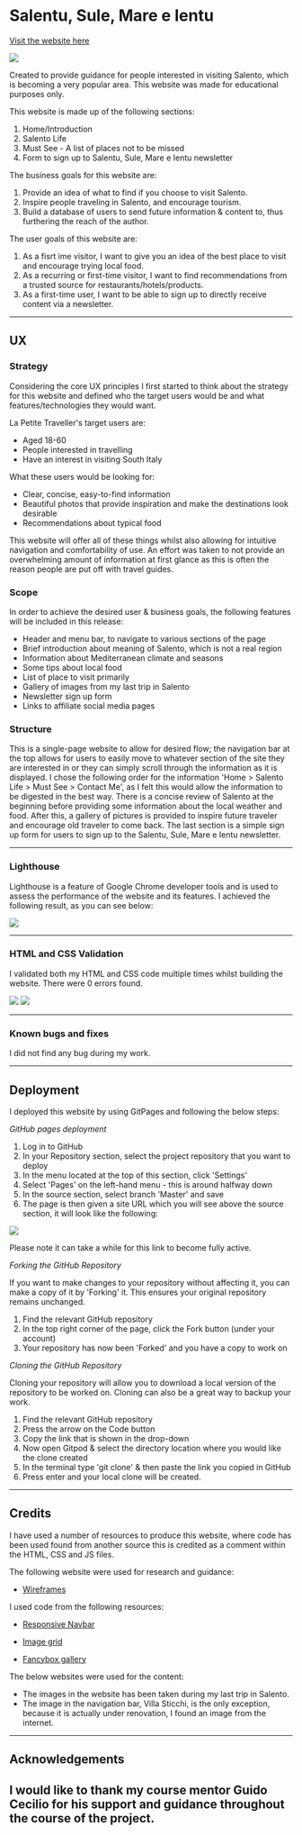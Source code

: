 # Salentu, Sule, Mare e Ientu

[Visit the website here](https://etherealsheep.github.io/salento_sole_mare_vento/)

![](docs/images/amiresponsive_image.png)

Created to provide guidance for people interested in visiting Salento, which is becoming a very popular area. This website was made for educational purposes only.

This website is made up of the following sections:
1. Home/Introduction
2. Salento Life
3. Must See - A list of places not to be missed
4. Form to sign up to Salentu, Sule, Mare e Ientu newsletter

The business goals for this website are:

1. Provide an idea of what to find if you choose to visit Salento.
2. Inspire people traveling in Salento, and encourage tourism.
3. Build a database of users to send future information & content to, thus furthering the reach of the author.

The user goals of this website are:

1. As a fisrt ime visitor, I want to give you an idea of the best place to visit and encourage trying local food.
2. As a recurring or first-time visitor, I want to find recommendations from a trusted source for restaurants/hotels/products.
3. As a first-time user, I want to be able to sign up to directly receive content via a newsletter.
---

## UX

### **Strategy**

Considering the core UX principles I first started to think about the strategy for this website and defined who the target users would be and what features/technologies they would want.

La Petite Traveller's target users are:
* Aged 18-60
* People interested in travelling
* Have an interest in visiting South Italy

What these users would be looking for:
* Clear, concise, easy-to-find information
* Beautiful photos that provide inspiration and make the destinations look desirable
* Recommendations about typical food

This website will offer all of these things whilst also allowing for intuitive navigation and comfortability of use. An effort was taken to not provide an overwhelming amount of information at first glance as this is often the reason people are put off with travel guides.

### **Scope**

In order to achieve the desired user & business goals, the following features will be included in this release:

- Header and menu bar, to navigate to various sections of the page
- Brief introduction about meaning of Salento, which is not a real region
- Information about Mediterranean climate and seasons
- Some tips about local food
- List of place to visit primarily
- Gallery of images from my last trip in Salento
- Newsletter sign up form
- Links to affiliate social media pages

### **Structure** 

This is a single-page website to allow for desired flow; the navigation bar at the top allows for users to easily move to whatever section of the site they are interested in or they can simply scroll through the information as it is displayed.
I chose the following order for the information 'Home > Salento Life > Must See > Contact Me', as I felt this would allow the information to be digested in the best way. There is a concise review of Salento at the beginning before providing some information about the local weather and food. After this, a gallery of pictures is provided to inspire future traveler and encourage old traveler to come back. The last section is a simple sign up form for users to sign up to the Salentu, Sule, Mare e Ientu newsletter.

---
### **Lighthouse**

Lighthouse is a feature of Google Chrome developer tools and is used to assess the performance of the website and its features. I achieved the following result, as you can see below:

![](docs/images/lighthouse_report.png)

---
### **HTML and CSS Validation**

I validated both my HTML and CSS code multiple times whilst building the website. There were 0 errors found. 

![](docs/images/html_validation_no_errors.png)
![](docs/images/css_validation_no_errors.png)

---
### **Known bugs and fixes**

I did not find any bug during my work.

---
## Deployment

I deployed this website by using GitPages and following the below steps:

*GitHub pages deployment* 

1. Log in to GitHub
2. In your Repository section, select the project repository that you want to deploy
3. In the menu located at the top of this section, click 'Settings'
4. Select 'Pages' on the left-hand menu - this is around halfway down
5. In the source section, select branch 'Master' and save
6. The page is then given a site URL which you will see above the source section, it will look like the following: 

![](docs/images/git-pages-published.png)

Please note it can take a while for this link to become fully active. 

*Forking the GitHub Repository*

If you want to make changes to your repository without affecting it, you can make a copy of it by 'Forking' it. This ensures your original repository remains unchanged.

1. Find the relevant GitHub repository
2. In the top right corner of the page, click the Fork button (under your account)
3. Your repository has now been 'Forked' and you have a copy to work on

*Cloning the GitHub Repository*

Cloning your repository will allow you to download a local version of the repository to be worked on. Cloning can also be a great way to backup your work.

1. Find the relevant GitHub repository
2. Press the arrow on the Code button
3. Copy the link that is shown in the drop-down
4. Now open Gitpod & select the directory location where you would like the clone created
5. In the terminal type 'git clone' & then paste the link you copied in GitHub
6. Press enter and your local clone will be created.

---
## Credits

I have used a number of resources to produce this website, where code has been used found from another source this is credited as a comment within the HTML, CSS and JS files.

The following website were used for research and guidance:

- [Wireframes](https://careerfoundry.com/en/blog/ux-design/wireframing-mobile-apps-websites/)

I used code from the following resources:

- [Responsive Navbar](https://www.w3schools.com/howto/howto_js_topnav_responsive.asp)

- [Image grid](https://www.freecodecamp.org/news/how-to-create-an-image-gallery-with-css-grid-e0f0fd666a5c/)

- [Fancybox gallery](https://fancyapps.com/docs/ui/fancybox/)

The below websites were used for the content: 

- The images in the website has been taken during my last trip in Salento.
- The image in the navigation bar, Villa Sticchi, is the only exception, because it is actually under renovation, I found an image from the internet.

---
## Acknowledgements

I would like to thank my course mentor Guido Cecilio for his support and guidance throughout the course of the project.
---
